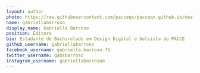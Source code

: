 ```yaml
---
layout: author
photo: https://raw.githubusercontent.com/pacceqx/pacceqx.github.io/master/assets/pic/bolsistas/gabi.png
name: gabriellabarroso
display_name: Gabriella Barroso
position: Editora
bio: Estudante de Bacharelado em Design Digital e bolsista do PACCE
github_username: gabriellabarroso
facebook_username: gabriella.barroso.75
twitter_username: gabsbarroso
instagram_username: gabriellabarrosoo
---
```


